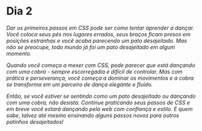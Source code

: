# Dia 2

_Dar os primeiros passos em CSS pode ser como tentar aprender a dançar. Você coloca seus pés nos lugares errados, seus braços ficam presos em posições estranhas e você acaba parecendo um pato desajeitado. Mas não se preocupe, todo mundo já foi um pato desajeitado em algum momento._

_Quando você começa a mexer com CSS, pode parecer que está dançando com uma cobra - sempre escorregadia e difícil de controlar. Mas com prática e perseverança, você começa a dominar os movimentos e a cobra se transforma em um parceiro de dança elegante e fluido._

_Então, se você estiver se sentindo como um pato desajeitado ou dançando com uma cobra, não desista. Continue praticando seus passos de CSS e em breve você estará dançando pela web com confiança e estilo. E quem sabe, talvez até mesmo ensinando alguns passos novos para outros patinhos desajeitados!_